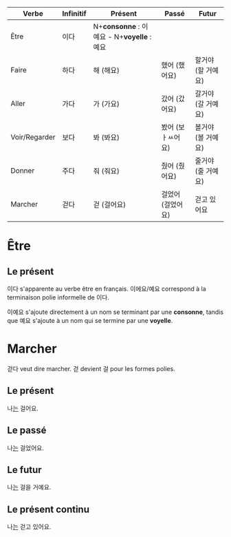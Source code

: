| Verbe         | Infinitif | Présent                                       | Passé            | Futur              |
| ------------- | --------- | ---------------------------------------------- | ----------------- | ------------------ |
| Être          | 이다      | N+**consonne** : 이예요 - N+**voyelle** : 예요 |                   |                    |
| Faire         | 하다      | 해 (해요)                                      | 했어 (했어요)     | 할거야 (할 거예요) |
| Aller         | 가다      | 가 (가요)                                      | 갔어 (갔어요)     | 갈거야 (갈 거예요) |
| Voir/Regarder | 보다      | 봐 (봐요)                                      | 봤어 (보ㅏㅆ어요) | 볼거야 (볼 거예요) |
| Donner        | 주다      | 줘 (줘요)                                      | 줬어 (줬어요)     | 줄거야 (줄 거예요) |
| Marcher       | 걷다      | 걷 (걸어요)                                    | 걸었어 (걸었어요) | 걷고 있어요        |

# Être

## Le présent

이다 s'apparente au verbe être en français. 이에요/예요 correspond à la terminaison polie informelle de 이다.

이예요 s'ajoute directement à un nom se terminant par une **consonne**, tandis que 예요 s'ajoute à un nom qui se termine par une **voyelle**.

# Marcher

걷다 veut dire marcher. 걷 devient 걸 pour les formes polies.

## Le présent

나[는](./particules/particule-de-thème.md) 걸어요.

## Le passé

나[는](./particules/particule-de-thème.md) 걸었어요.

## Le futur

나[는](./particules/particule-de-thème.md) 걸을 거예요.

## Le présent continu

나[는](./particules/particule-de-thème.md) 걷고 있어요.
